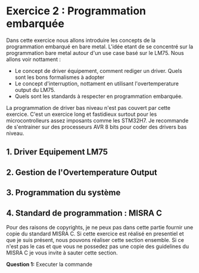 # Exercice 2 : Programmation embarquée

Dans cette exercice nous allons introduire les concepts de la programmation embarqué en bare metal. L'idée etant de se concentré sur la programmation bare metal autour d'un use case basé sur le LM75. Nous allons voir nottament :
- Le concept de driver équipement, comment rediger un driver. Quels sont les bons formalismes à adopter
- Le concept d'interruption, nottament en utilisant l'overtemperature output du LM75.
- Quels sont les standards à respecter en programmation embarquée.

La programmation de driver bas niveau n'est pas couvert par cette exercice. C'est un exercice long et fastidieux surtout pour les microcontrolleurs assez imposants comme les STM32H7. Je recommande de s'entrainer sur des processeurs AVR 8 bits pour coder des drivers bas niveau. 

## 1. Driver Equipement LM75

## 2. Gestion de l'Overtemperature Output

## 3. Programmation du système

## 4. Standard de programmation : MISRA C

Pour des raisons de copyrights, je ne peux pas dans cette partie fournir une copie du standard MISRA C. Si cette exercice est réalisé en presentiel et que je suis présent, nous pouvons réaliser cette section ensemble. Si ce n'est pas le cas et que vous ne possedez pas une copie des guidelines du MISRA C je vous invite à sauter cette section.

**Question 1:** Executer la commande 
